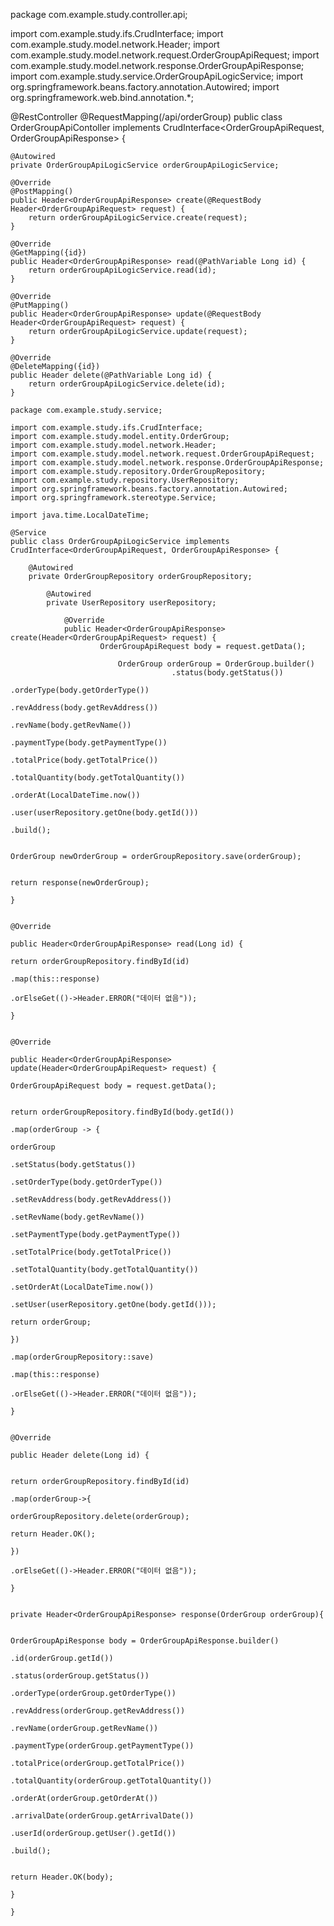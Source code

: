 package com.example.study.controller.api;

import com.example.study.ifs.CrudInterface;
import com.example.study.model.network.Header;
import com.example.study.model.network.request.OrderGroupApiRequest;
import com.example.study.model.network.response.OrderGroupApiResponse;
import com.example.study.service.OrderGroupApiLogicService;
import org.springframework.beans.factory.annotation.Autowired;
import org.springframework.web.bind.annotation.*;

@RestController
@RequestMapping(/api/orderGroup)
public class OrderGroupApiContoller implements CrudInterface<OrderGroupApiRequest, OrderGroupApiResponse> {

    @Autowired
    private OrderGroupApiLogicService orderGroupApiLogicService;

    @Override
    @PostMapping()
    public Header<OrderGroupApiResponse> create(@RequestBody Header<OrderGroupApiRequest> request) {
        return orderGroupApiLogicService.create(request);
    }

    @Override
    @GetMapping({id})
    public Header<OrderGroupApiResponse> read(@PathVariable Long id) {
        return orderGroupApiLogicService.read(id);
    }

    @Override
    @PutMapping()
    public Header<OrderGroupApiResponse> update(@RequestBody Header<OrderGroupApiRequest> request) {
        return orderGroupApiLogicService.update(request);
    }

    @Override
    @DeleteMapping({id})
    public Header delete(@PathVariable Long id) {
        return orderGroupApiLogicService.delete(id);
    }

    package com.example.study.service;

    import com.example.study.ifs.CrudInterface;
    import com.example.study.model.entity.OrderGroup;
    import com.example.study.model.network.Header;
    import com.example.study.model.network.request.OrderGroupApiRequest;
    import com.example.study.model.network.response.OrderGroupApiResponse;
    import com.example.study.repository.OrderGroupRepository;
    import com.example.study.repository.UserRepository;
    import org.springframework.beans.factory.annotation.Autowired;
    import org.springframework.stereotype.Service;

    import java.time.LocalDateTime;

    @Service
    public class OrderGroupApiLogicService implements CrudInterface<OrderGroupApiRequest, OrderGroupApiResponse> {

        @Autowired
	    private OrderGroupRepository orderGroupRepository;

	        @Autowired
		    private UserRepository userRepository;

		        @Override
			    public Header<OrderGroupApiResponse> create(Header<OrderGroupApiRequest> request) {
			            OrderGroupApiRequest body = request.getData();

				            OrderGroup orderGroup = OrderGroup.builder()
					                    .status(body.getStatus())
							                    .orderType(body.getOrderType())
									                    .revAddress(body.getRevAddress())
											                    .revName(body.getRevName())
													                    .paymentType(body.getPaymentType())
															                    .totalPrice(body.getTotalPrice())
																	                    .totalQuantity(body.getTotalQuantity())
																			                    .orderAt(LocalDateTime.now())
																					                    .user(userRepository.getOne(body.getId()))
																							                    .build();

																									            OrderGroup newOrderGroup = orderGroupRepository.save(orderGroup);

																										            return response(newOrderGroup);
																											        }

																												    @Override
																												        public Header<OrderGroupApiResponse> read(Long id) {
																													        return orderGroupRepository.findById(id)
																														                .map(this::response)
																																                .orElseGet(()->Header.ERROR("데이터 없음"));
																																		    }

																																		        @Override
																																			    public Header<OrderGroupApiResponse> update(Header<OrderGroupApiRequest> request) {
																																			            OrderGroupApiRequest body = request.getData();

																																				            return orderGroupRepository.findById(body.getId())
																																					                    .map(orderGroup -> {
																																							                        orderGroup
																																										                            .setStatus(body.getStatus())
																																													                                .setOrderType(body.getOrderType())
																																																	                            .setRevAddress(body.getRevAddress())
																																																				                                .setRevName(body.getRevName())
																																																								                            .setPaymentType(body.getPaymentType())
																																																											                                .setTotalPrice(body.getTotalPrice())
																																																															                            .setTotalQuantity(body.getTotalQuantity())
																																																																		                                .setOrderAt(LocalDateTime.now())
																																																																						                            .setUser(userRepository.getOne(body.getId()));
																																																																									                        return orderGroup;
																																																																												                })
																																																																														                .map(orderGroupRepository::save)
																																																																																                .map(this::response)
																																																																																		                .orElseGet(()->Header.ERROR("데이터 없음"));
																																																																																				    }

																																																																																				        @Override
																																																																																					    public Header delete(Long id) {

																																																																																					            return orderGroupRepository.findById(id)
																																																																																						                    .map(orderGroup->{
																																																																																								                        orderGroupRepository.delete(orderGroup);
																																																																																											                    return Header.OK();
																																																																																													                    })
																																																																																															                    .orElseGet(()->Header.ERROR("데이터 없음"));
																																																																																																	        }

																																																																																																		    private Header<OrderGroupApiResponse> response(OrderGroup orderGroup){

																																																																																																		            OrderGroupApiResponse body = OrderGroupApiResponse.builder()
																																																																																																			                    .id(orderGroup.getId())
																																																																																																					                    .status(orderGroup.getStatus())
																																																																																																							                    .orderType(orderGroup.getOrderType())
																																																																																																									                    .revAddress(orderGroup.getRevAddress())
																																																																																																											                    .revName(orderGroup.getRevName())
																																																																																																													                    .paymentType(orderGroup.getPaymentType())
																																																																																																															                    .totalPrice(orderGroup.getTotalPrice())
																																																																																																																	                    .totalQuantity(orderGroup.getTotalQuantity())
																																																																																																																			                    .orderAt(orderGroup.getOrderAt())
																																																																																																																					                    .arrivalDate(orderGroup.getArrivalDate())
																																																																																																																							                    .userId(orderGroup.getUser().getId())
																																																																																																																									                    .build();

																																																																																																																											            return Header.OK(body);
																																																																																																																												        }
																																																																																																																													}

